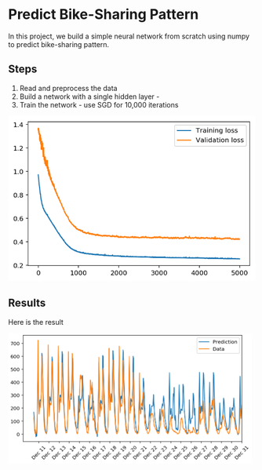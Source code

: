 # Predict Bike-Sharing Pattern
In this project, we build a simple neural network from scratch using numpy to predict bike-sharing pattern.
## Steps
1. Read and preprocess the data
2. Build a network with a single hidden layer - 
3. Train the network - use SGD for 10,000 iterations


![Training](https://github.com/yukiteb/Deep-Learning-Nanodegree/blob/master/PredictBikeSharing/bikeshare_train.PNG)

## Results
Here is the result

![Result](https://github.com/yukiteb/Deep-Learning-Nanodegree/blob/master/PredictBikeSharing/result.PNG)
